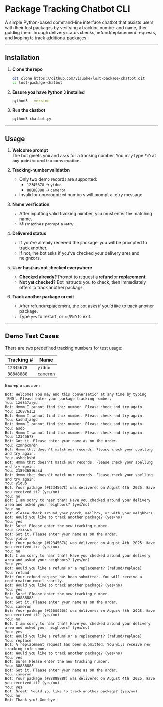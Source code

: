 # Package Tracking Chatbot CLI

A simple Python-based command-line interface chatbot that assists users with their lost packages by verifying a tracking number and name, then guiding them through delivery status checks, refund/replacement requests, and looping to track additional packages.

---

## Installation

1. **Clone the repo**  
   ```bash
   git clone https://github.com/yiduoke/lost-package-chatbot.git
   cd lost-package-chatbot
   ```

2. **Ensure you have Python 3 installed**  
   ```bash
   python3 --version
   ```

3. **Run the chatbot**  
   ```bash
   python3 chatbot.py
   ```

---

## Usage

1. **Welcome prompt**  
   The bot greets you and asks for a tracking number. You may type `END` at any point to end the conversation.

2. **Tracking-number validation**  
   - Only two demo records are supported:  
     - `12345678` → `yiduo`  
     - `88888888` → `cameron`  
   - Invalid or unrecognized numbers will prompt a retry message.

3. **Name verification**  
   - After inputting valid tracking number, you must enter the matching name.  
   - Mismatches prompt a retry.

4. **Delivered status**  
   - If you’ve already received the package, you will be prompted to track another.  
   - If not, the bot asks if you’ve checked your delivery area and neighbors.

5. **User has/has not checked everywhere**  
   - **Checked already?** Prompt to request a **refund** or **replacement**.
   - **Not yet checked?** Bot instructs you to check, then immediately offers to track another package.

6. **Track another package or exit**  
   - After refund/replacement, the bot asks if you’d like to track another package.  
   - Type `yes` to restart, or `no`/`END` to exit.

---

## Demo Test Cases

There are two predefined tracking numbers for test usage:

| Tracking #  | Name      |  
|-------------|-----------|
| `12345678`  | `yiduo`   |  
| `88888888`  | `cameron` |

Example session:
```text
Bot: Welcome! You may end this conversation at any time by typing 'END'. Please enter your package tracking number.
You: 129837asyd
Bot: Hmmm I cannot find this number. Please check and try again.
You: 126876132
Bot: Hmmm I cannot find this number. Please check and try again.
You: kashdjasgd
Bot: Hmmm I cannot find this number. Please check and try again.
You: asdb
Bot: Hmmm I cannot find this number. Please check and try again.
You: 12345678
Bot: Got it. Please enter your name as on the order.
You: xzmnbcmndh
Bot: Hmmm that doesn't match our records. Please check your spelling and try again.
You: ashdjkshd
Bot: Hmmm that doesn't match our records. Please check your spelling and try again.
You: 218936876asd
Bot: Hmmm that doesn't match our records. Please check your spelling and try again.
You: yiduo
Bot: Your package (#12345678) was delivered on August 4th, 2025. Have you received it? (yes/no)
You: no
Bot: I am sorry to hear that! Have you checked around your delivery area and asked your neighbors? (yes/no)
You: no
Bot: Please check around your porch, mailbox, or with your neighbors.
Bot: Would you like to track another package? (yes/no)
You: yes
Bot: Sure! Please enter the new tracking number.
You: 12345678
Bot: Got it. Please enter your name as on the order.
You: yiduo
Bot: Your package (#12345678) was delivered on August 4th, 2025. Have you received it? (yes/no)
You: no
Bot: I am sorry to hear that! Have you checked around your delivery area and asked your neighbors? (yes/no)
You: yes
Bot: Would you like a refund or a replacement? (refund/replace)
You: refund
Bot: Your refund request has been submitted. You will receive a confirmation email shortly.
Bot: Would you like to track another package? (yes/no)
You: yes
Bot: Sure! Please enter the new tracking number.
You: 88888888
Bot: Got it. Please enter your name as on the order.
You: cameron
Bot: Your package (#88888888) was delivered on August 4th, 2025. Have you received it? (yes/no)
You: no
Bot: I am sorry to hear that! Have you checked around your delivery area and asked your neighbors? (yes/no)
You: yes
Bot: Would you like a refund or a replacement? (refund/replace)
You: replace
Bot: A replacement request has been submitted. You will receive new tracking info soon.
Bot: Would you like to track another package? (yes/no)
You: yes
Bot: Sure! Please enter the new tracking number.
You: 88888888
Bot: Got it. Please enter your name as on the order.
You: cameron
Bot: Your package (#88888888) was delivered on August 4th, 2025. Have you received it? (yes/no)
You: yes
Bot: Great! Would you like to track another package? (yes/no)
You: no
Bot: Thank you! Goodbye.
```